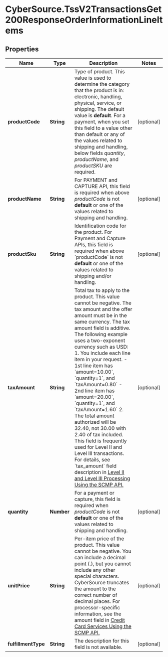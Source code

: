 # CyberSource.TssV2TransactionsGet200ResponseOrderInformationLineItems

## Properties
Name | Type | Description | Notes
------------ | ------------- | ------------- | -------------
**productCode** | **String** | Type of product. This value is used to determine the category that the product is in: electronic, handling, physical, service, or shipping. The default value is **default**.  For a payment, when you set this field to a value other than default or any of the values related to shipping and handling, below fields _quantity_, _productName_, and _productSKU_ are required.  | [optional] 
**productName** | **String** | For PAYMENT and CAPTURE API, this field is required when above _productCode_ is not **default** or one of the values related to shipping and handling.  | [optional] 
**productSku** | **String** | Identification code for the product. For Payment and Capture APIs, this field is required when above &#x60;productCode&#x60; is not **default** or one of the values related to shipping and/or handling.  | [optional] 
**taxAmount** | **String** | Total tax to apply to the product. This value cannot be negative. The tax amount and the offer amount must be in the same currency. The tax amount field is additive.  The following example uses a two-exponent currency such as USD:  1. You include each line item in your request.     - 1st line item has &#x60;amount&#x3D;10.00&#x60;, &#x60;quantity&#x3D;1&#x60;, and &#x60;taxAmount&#x3D;0.80&#x60;     - 2nd line item has &#x60;amount&#x3D;20.00&#x60;, &#x60;quantity&#x3D;1&#x60;, and &#x60;taxAmount&#x3D;1.60&#x60; 2. The total amount authorized will be 32.40, not 30.00 with 2.40 of tax included.  This field is frequently used for Level II and Level III transactions.  For details, see &#x60;tax_amount&#x60; field description in [Level II and Level III Processing Using the SCMP API.](https://apps.cybersource.com/library/documentation/dev_guides/Level_2_3_SCMP_API/html/)  | [optional] 
**quantity** | **Number** | For a payment or capture, this field is required when _productCode_ is not **default** or one of the values related to shipping and handling.  | [optional] 
**unitPrice** | **String** | Per-item price of the product. This value cannot be negative. You can include a decimal point (.), but you cannot include any other special characters. CyberSource truncates the amount to the correct number of decimal places.  For processor-specific information, see the amount field in [Credit Card Services Using the SCMP API.](http://apps.cybersource.com/library/documentation/dev_guides/CC_Svcs_SCMP_API/html)  | [optional] 
**fulfillmentType** | **String** | The description for this field is not available. | [optional] 


